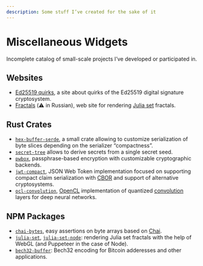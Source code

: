 ```yaml
---
description: Some stuff I’ve created for the sake of it
---
```


# Miscellaneous Widgets

Incomplete catalog of small-scale projects I’ve developed or participated in.

## Websites

- [Ed25519 quirks](https://quirks.ed25519.info/), a site about quirks of the Ed25519
  digital signature cryptosystem.
- [Fractals](https://fractals.ostrov.ski/) (⚠️ in Russian), web site for rendering
  [Julia set](https://en.wikipedia.org/wiki/Julia_set) fractals. 

## Rust Crates

- [`hex-buffer-serde`](https://docs.rs/hex-buffer-serde/), a small crate allowing
  to customize serialization of byte slices depending on the serializer “compactness”.
- [`secret-tree`](https://docs.rs/secret-tree) allows to derive secrets from a single
  secret seed.
- [`pwbox`](https://docs.rs/pwbox), passphrase-based encryption with customizable
  cryptographic backends.
- [`jwt-compact`](https://docs.rs/jwt-compact/), JSON Web Token implementation
  focused on supporting compact claim serialization with [CBOR] and support
  of alternative cryptosystems.
- [`ocl-convolution`](https://docs.rs/ocl-convolution), [OpenCL] implementation
  of quantized [convolution] layers for deep neural networks.

[CBOR]: https://cbor.io/
[OpenCL]: https://www.khronos.org/registry/OpenCL/
[convolution]: https://en.wikipedia.org/wiki/Convolutional_neural_network

## NPM Packages

- [`chai-bytes`](https://www.npmjs.com/package/chai-bytes), easy assertions on byte arrays
  based on [Chai](https://chaijs.com/).
- [`julia-set`](https://www.npmjs.com/package/julia-set),
  [`julia-set-node`](https://www.npmjs.com/package/julia-set-node):
  rendering Julia set fractals with the help of WebGL (and Puppeteer in the case of Node).
- [`bech32-buffer`](https://www.npmjs.com/package/bech32-buffer): Bech32 encoding
  for Bitcoin adderesses and other applications.
